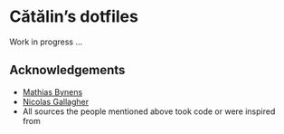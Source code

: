 # Cătălin’s dotfiles

Work in progress ...

## Acknowledgements

* [Mathias Bynens](https://github.com/mathiasbynens/dotfiles)
* [Nicolas Gallagher](https://github.com/necolas/dotfiles)
* All sources the people mentioned above took code or were inspired from
